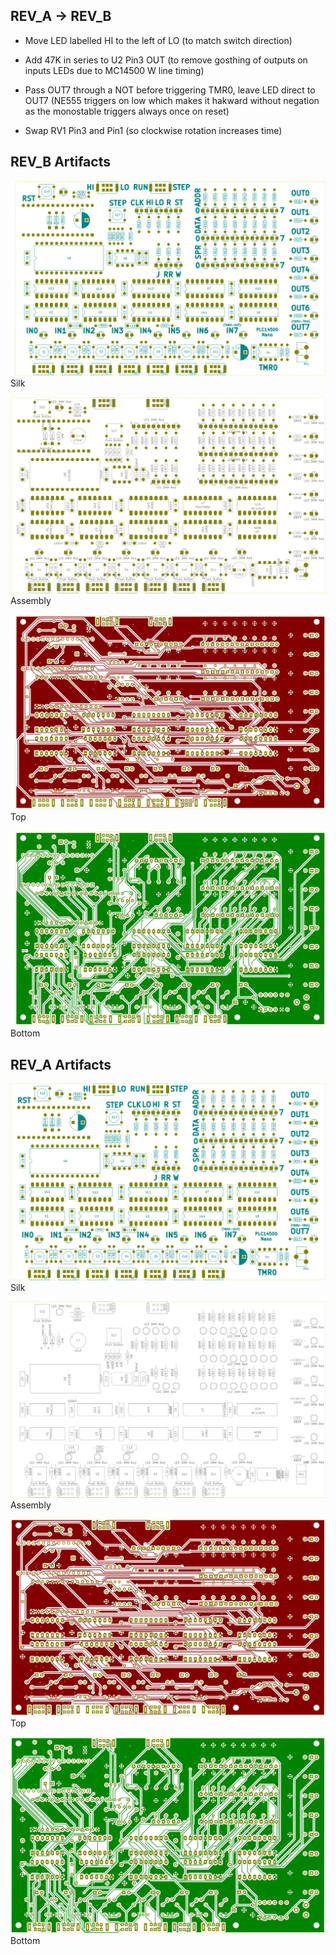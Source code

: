 
## REV_A -> REV_B

- Move LED labelled HI to the left of LO (to match switch direction)

- Add 47K in series to U2 Pin3 OUT (to remove gosthing of outputs on inputs LEDs due to MC14500 W line timing)

- Pass OUT7 through a NOT before triggering TMR0, leave LED direct to OUT7 (NE555 triggers on low which makes it hakward without negation as the monostable triggers always once on reset)

- Swap RV1 Pin3 and Pin1 (so clockwise rotation increases time)

## REV_B Artifacts

![Silk](/documentation/rev_b-silk.svg)
Silk


![Assembly](/documentation/rev_b-assembly.svg)
Assembly


![TopCopper](/documentation/rev_b-top.svg)
Top


![BottomCopper](/documentation/rev_b-bottom.svg)
Bottom


## REV_A Artifacts

![Silk](/documentation/rev_a-silk.svg)
Silk


![Assembly](/documentation/rev_a-assembly.svg)
Assembly


![TopCopper](/documentation/rev_a-top.svg)
Top


![BottomCopper](/documentation/rev_a-bottom.svg)
Bottom
